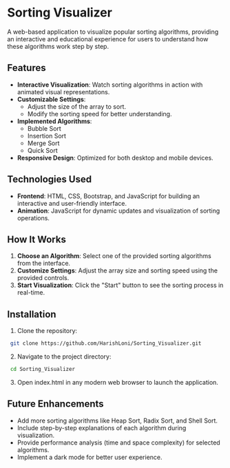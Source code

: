 # Sorting Visualizer

A web-based application to visualize popular sorting algorithms, providing an interactive and educational experience for users to understand how these algorithms work step by step.

## Features

- **Interactive Visualization**: Watch sorting algorithms in action with animated visual representations.
- **Customizable Settings**:
  - Adjust the size of the array to sort.
  - Modify the sorting speed for better understanding.
- **Implemented Algorithms**:
  - Bubble Sort
  - Insertion Sort
  - Merge Sort
  - Quick Sort
- **Responsive Design**: Optimized for both desktop and mobile devices.

## Technologies Used

- **Frontend**: HTML, CSS, Bootstrap, and JavaScript for building an interactive and user-friendly interface.
- **Animation**: JavaScript for dynamic updates and visualization of sorting operations.

## How It Works

1. **Choose an Algorithm**: Select one of the provided sorting algorithms from the interface.
2. **Customize Settings**: Adjust the array size and sorting speed using the provided controls.
3. **Start Visualization**: Click the "Start" button to see the sorting process in real-time.


## Installation

1. Clone the repository:
  ```bash
   git clone https://github.com/HarishLoni/Sorting_Visualizer.git
  ```  
2. Navigate to the project directory:
  ```bash
   cd Sorting_Visualizer
  ```
3. Open index.html in any modern web browser to launch the application.
## Future Enhancements
- Add more sorting algorithms like Heap Sort, Radix Sort, and Shell Sort.
- Include step-by-step explanations of each algorithm during visualization.
- Provide performance analysis (time and space complexity) for selected algorithms.
- Implement a dark mode for better user experience.
